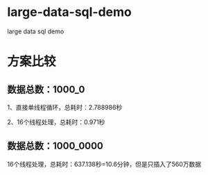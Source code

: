 # large-data-sql-demo
large data sql demo

# 方案比较

## 数据总数：1000_0

1、直接单线程循环，总耗时：2.788986秒

2、16个线程处理，总耗时：0.971秒

## 数据总数：1000_0000

16个线程处理，总耗时：637.138秒=10.6分钟，但是只插入了560万数据
